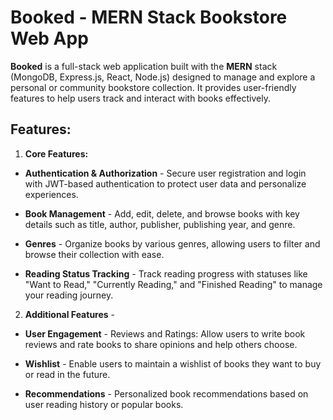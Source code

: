 # Booked - MERN Stack Bookstore Web App

**Booked** is a full-stack web application built with the **MERN** stack (MongoDB, Express.js, React, Node.js) designed to manage and explore a personal or community bookstore collection. It provides user-friendly features to help users track and interact with books effectively.

## Features:

1. **Core Features:**

 - **Authentication & Authorization** - Secure user registration and login with JWT-based authentication to protect user data and personalize experiences.

- **Book Management** - Add, edit, delete, and browse books with key details such as title, author, publisher, publishing year, and genre.

- **Genres** - Organize books by various genres, allowing users to filter and browse their collection with ease.

- **Reading Status Tracking** - Track reading progress with statuses like "Want to Read," "Currently Reading," and "Finished Reading" to manage your reading journey.

2. **Additional Features** - 
 - **User Engagement** - Reviews and Ratings: Allow users to write book reviews and rate books to share opinions and help others choose.

- **Wishlist** -  Enable users to maintain a wishlist of books they want to buy or read in the future.

- **Recommendations** -  Personalized book recommendations based on user reading history or popular books.